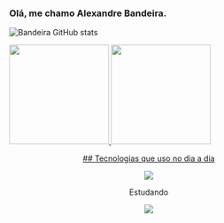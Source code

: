 ### Olá, me chamo Alexandre Bandeira.
![Bandeira GitHub stats](https://github-readme-stats.vercel.app/api?username=xandebnd&show_icons=true&theme=dracula)<br/>

<div>
<a href="https://github.com/seu-usuário-aqui">
<img loading="lazy" height="180em" src="https://github-readme-stats.vercel.app/api/top-langs/?xandebnd&layout=compact&langs_count=7&theme=dracula"/>
<img loading="lazy" height="180em" src="https://github-readme-stats.vercel.app/api?xandebnd&show_icons=true&theme=dracula&include_all_commits=true&count_private=true"/>
</div>

<p align="center">## Tecnologias que uso no dia a dia</p>
<p align="center">
  <a href="https://skillicons.dev">
    <img src="https://skillicons.dev/icons?i=html,css,js" />
  </a>
</p>

<p align="center">Estudando</p>
<p align="center">
  <a href="https://skillicons.dev">
    <img src="https://skillicons.dev/icons?i=react,ts,mongodb" />
  </a>
</p>
